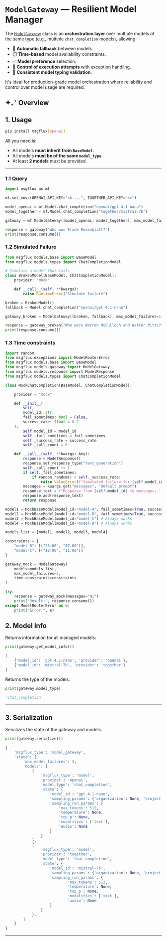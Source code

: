 
# `ModelGateway` — Resilient Model Manager

The [`ModelGateway`](../api-reference/models/gateway.md) class is an **orchestration layer** over multiple models of the same type (e.g., multiple `chat_completion` models), allowing:

- 🔁 **Automatic fallback** between models.
- ⏱️ **Time-based** model availability constraints.
- ✅ **Model preference** selection.
- 📃 **Control of execution attempts** with exception handling.
- 🔎 **Consistent model typing validation**.

It's ideal for production-grade model orchestration where reliability and control over model usage are required.

## ✦₊⁺ Overview

## 1. **Usage**

```bash
pip install msgflux[openai]
```

All you need is:

- All models **must inherit from `BaseModel`**.
- All models **must be of the same `model_type`**.
- At least **2 models** must be provided.
---

### 1.1 **Query**

```python
import msgflux as mf

mf.set_envs(OPENAI_API_KEY="sk-...", TOGETHER_API_KEY="<>")

model_openai = mf.Model.chat_completion("openai/gpt-4.1-nano")
model_together = mf.Model.chat_completion("together/mistral-7b")

gateway = mf.ModelGateway([model_openai, model_together], max_model_failures=3)

response = gateway("Who was Frank Rosenblatt?")
print(response.consume())
```

### 1.2 **Simulated Failure**

```python
from msgflux.models.base import BaseModel
from msgflux.models.types import ChatCompletionModel

# Simulate a model that fails
class BrokenModel(BaseModel, ChatCompletionModel):
    provider: "mock"

    def __call__(self, **kwargs):
        raise RuntimeError("Simulate failure")

broken = BrokenModel()
fallback = Model.chat_completion("openai/gpt-4.1-nano")

gateway_broken = ModelGateway([broken, fallback], max_model_failures=1)

response = gateway_broken("Who were Warren McCulloch and Walter Pitts?")
print(response.consume())
```

### 1.3 **Time constraints**

```python
import random
from msgflux.exceptions import ModelRouterError
from msgflux.models.base import BaseModel
from msgflux.models.gateway import ModelGateway
from msgflux.models.response import ModelResponse
from msgflux.models.types import ChatCompletionModel

class MockChatCompletion(BaseModel, ChatCompletionModel):

    provider = "mock"

    def __init__(
        self, 
        model_id: str, 
        fail_sometimes: bool = False, 
        success_rate: float = 0.7
    ):
        self.model_id = model_id
        self._fail_sometimes = fail_sometimes
        self._success_rate = success_rate
        self._call_count = 0

    def __call__(self, **kwargs: Any):
        response = ModelResponse()
        response.set_response_type("text_generation")
        self._call_count += 1
        if self._fail_sometimes:
            if random.random() > self._success_rate:
                raise ValueError(f"Simulated failure for {self.model_id}")
        messages = kwargs.get("messages", "Default prompt")
        response_text = f"Response from {self.model_id} to messages: '{messages}' (Call #{self._call_count})";
        response.add(response_text)
        return response

model1 = MockBaseModel(model_id="model-A", fail_sometimes=True, success_rate=0.3)
model2 = MockBaseModel(model_id="model-B", fail_sometimes=True, success_rate=0.5)
model3 = MockBaseModel(model_id="model-C") # Always works
model4 = MockBaseModel(model_id="model-D") # Always works

models_list = [model1, model2, model3, model4]

constraints = {
    "model-B": [("23:00", "07:00")],
    "model-C": [("10:00", "11:00")]
}

gateway_mock = ModelGateway(
    models=models_list,
    max_model_failures=2,
    time_constraints=constraints
)

try:
    response = gateway_mock(messages="Hi")
    print("Result:", response.consume())
except ModelRouterError as e:
    print("Error:", e)
```

## 2. **Model Info**

Returns information for all managed models:

```python
print(gateway.get_model_info())
```

```python
[
    {'model_id': 'gpt-4.1-nano', 'provider': 'openai'},
    {'model_id': 'mistral-7b', 'provider': 'together'}
]
```


Returns the type of the models:

```python
print(gateway.model_type)
```

```python
'chat_completion'
```


---

## 3. **Serialization**

Serializes the state of the gateway and models.

```python
print(gateway.serialize())
```

```python
{
    'msgflux_type': 'model_gateway', 
    'state': {
        'max_model_failures': 3,
        'models': [
            {
                'msgflux_type': 'model',
                'provider': 'openai',
                'model_type': 'chat_completion',
                'state': {
                    'model_id': 'gpt-4.1-nano',
                    'sampling_params': {'organization': None, 'project': None},
                    'sampling_run_params': {
                        'max_tokens': 512,
                        'temperature': None,
                        'top_p': None,
                        'modalities': ['text'],
                        'audio': None
                    }
                }
            },
            {
                'msgflux_type': 'model',
                'provider': 'together',
                'model_type': 'chat_completion',
                'state': {
                    'model_id': 'mistral-7b',
                    'sampling_params': {'organization': None, 'project': None},
                    'sampling_run_params': {
                            'max_tokens': 512,
                            'temperature': None,
                            'top_p': None,
                            'modalities': ['text'],
                            'audio': None
                    }
                }
            },            
        ]
    }
}
```

---

